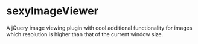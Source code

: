 sexyImageViewer
===============

A jQuery image viewing plugin with cool additional functionality for images which resolution is higher than that of the current window size.

